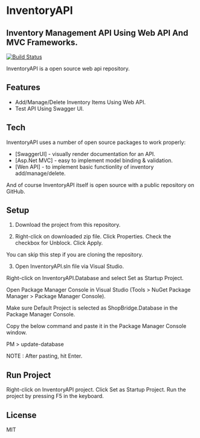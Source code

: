 # InventoryAPI

## Inventory Management API Using Web API And MVC Frameworks.

[![Build Status](https://travis-ci.org/joemccann/dillinger.svg?branch=master)](https://travis-ci.org/joemccann/dillinger)

InventoryAPI is a open source web api repository.

## Features

- Add/Manage/Delete Inventory Items Using Web API.
- Test API Using Swagger UI.

## Tech

InventoryAPI uses a number of open source packages to work properly:

- [SwaggerUI] - visually render documentation for an API.
- [Asp.Net MVC] - easy to implement model binding & validation.
- [Wen API] - to implement basic functionlity of inventory add/manage/delete.

And of course InventoryAPI itself is open source with a public repository
on GitHub.

## Setup

1. Download the project from this repository.

2. Right-click on downloaded zip file. Click Properties. Check the checkbox for Unblock. Click Apply.

  You can skip this step if you are cloning the repository.

3. Open InventoryAPI.sln file via Visual Studio.

  Right-click on InventoryAPI.Database and select Set as Startup Project.

  Open Package Manager Console in Visual Studio (Tools > NuGet Package Manager > Package Manager Console).

  Make sure Default Project is selected as ShopBridge.Database in the Package Manager Console.

  Copy the below command and paste it in the Package Manager Console window.

PM > update-database

  NOTE : After pasting, hit Enter.

## Run Project

Right-click on InventoryAPI project. Click Set as Startup Project.
Run the project by pressing F5 in the keyboard.

## License

MIT
